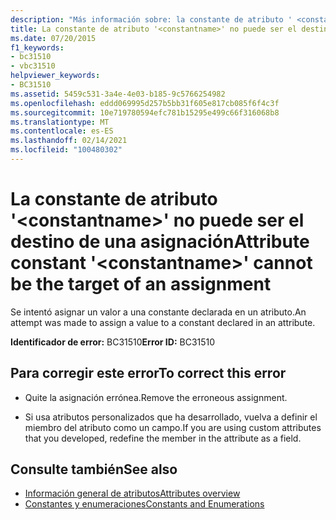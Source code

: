 ```yaml
---
description: "Más información sobre: la constante de atributo ' <constantname> ' no puede ser el destino de una asignación"
title: La constante de atributo '<constantname>' no puede ser el destino de una asignación
ms.date: 07/20/2015
f1_keywords:
- bc31510
- vbc31510
helpviewer_keywords:
- BC31510
ms.assetid: 5459c531-3a4e-4e03-b185-9c5766254982
ms.openlocfilehash: eddd069995d257b5bb31f605e817cb085f6f4c3f
ms.sourcegitcommit: 10e719780594efc781b15295e499c66f316068b8
ms.translationtype: MT
ms.contentlocale: es-ES
ms.lasthandoff: 02/14/2021
ms.locfileid: "100480302"
---
```

# <a name="attribute-constant-constantname-cannot-be-the-target-of-an-assignment"></a><span data-ttu-id="80122-103">La constante de atributo '\<constantname>' no puede ser el destino de una asignación</span><span class="sxs-lookup"><span data-stu-id="80122-103">Attribute constant '\<constantname>' cannot be the target of an assignment</span></span>

<span data-ttu-id="80122-104">Se intentó asignar un valor a una constante declarada en un atributo.</span><span class="sxs-lookup"><span data-stu-id="80122-104">An attempt was made to assign a value to a constant declared in an attribute.</span></span>  
  
 <span data-ttu-id="80122-105">**Identificador de error:** BC31510</span><span class="sxs-lookup"><span data-stu-id="80122-105">**Error ID:** BC31510</span></span>  
  
## <a name="to-correct-this-error"></a><span data-ttu-id="80122-106">Para corregir este error</span><span class="sxs-lookup"><span data-stu-id="80122-106">To correct this error</span></span>  
  
- <span data-ttu-id="80122-107">Quite la asignación errónea.</span><span class="sxs-lookup"><span data-stu-id="80122-107">Remove the erroneous assignment.</span></span>  
  
- <span data-ttu-id="80122-108">Si usa atributos personalizados que ha desarrollado, vuelva a definir el miembro del atributo como un campo.</span><span class="sxs-lookup"><span data-stu-id="80122-108">If you are using custom attributes that you developed, redefine the member in the attribute as a field.</span></span>  
  
## <a name="see-also"></a><span data-ttu-id="80122-109">Consulte también</span><span class="sxs-lookup"><span data-stu-id="80122-109">See also</span></span>

- [<span data-ttu-id="80122-110">Información general de atributos</span><span class="sxs-lookup"><span data-stu-id="80122-110">Attributes overview</span></span>](../programming-guide/concepts/attributes/index.md)
- [<span data-ttu-id="80122-111">Constantes y enumeraciones</span><span class="sxs-lookup"><span data-stu-id="80122-111">Constants and Enumerations</span></span>](../language-reference/constants-and-enumerations.md)
